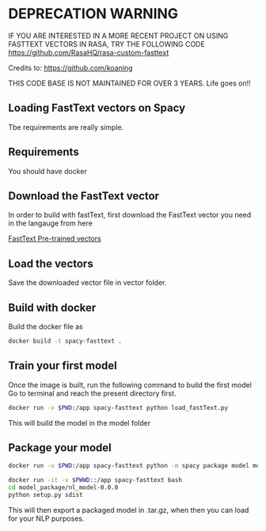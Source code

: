 # DEPRECATION WARNING

IF YOU ARE INTERESTED IN A MORE RECENT PROJECT ON USING FASTTEXT VECTORS IN RASA, TRY THE FOLLOWING CODE
https://github.com/RasaHQ/rasa-custom-fasttext

Credits to: https://github.com/koaning

THIS CODE BASE IS NOT MAINTAINED FOR OVER 3 YEARS. Life goes on!!


## Loading FastText vectors on Spacy

Tbe requirements are really simple. 

## Requirements

You should have docker

## Download the FastText vector

In order to build with fastText, first download the FastText vector you need in the langauge from here

[FastText Pre-trained vectors](https://github.com/facebookresearch/fastText/blob/master/docs/crawl-vectors.md)

## Load the vectors

Save the downloaded vector file in vector folder.

## Build with docker

Build the docker file as

```sh
docker build -t spacy-fasttext .
```

## Train your first model

Once the image is built, run the following command to build the first model
Go to terminal and reach the present directory first.


```sh
docker run -v $PWD:/app spacy-fasttext python load_fastText.py 
```

This will build the model in the model folder

## Package your model

```sh
docker run -v $PWD:/app spacy-fasttext python -m spacy package model model_package

docker run -it -v $PWWD::/app spacy-fasttext bash
cd model_package/nl_model-0.0.0
python setup.py sdist
```

This will then export a packaged model in .tar.gz, when then you can load for your NLP purposes.
